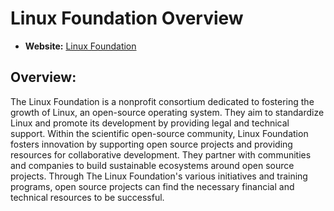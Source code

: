 # Linux Foundation Overview

- **Website:** [Linux Foundation](https://www.linuxfoundation.org/)

## Overview:

The Linux Foundation is a nonprofit consortium dedicated to fostering the growth of Linux, an open-source operating system. They aim to standardize Linux and promote its development by providing legal and technical support. Within the scientific open-source community, Linux Foundation fosters innovation by supporting open source projects and providing resources for collaborative development. They partner with communities and companies to build sustainable ecosystems around open source projects. Through The Linux Foundation's various initiatives and training programs, open source projects can find the necessary financial and technical resources to be successful. 
